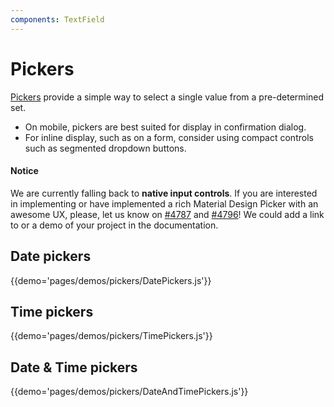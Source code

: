 ```yaml
---
components: TextField
---
```


# Pickers

[Pickers](https://material.io/guidelines/components/pickers.html) provide a simple way to select a single value from a pre-determined set.

- On mobile, pickers are best suited for display in confirmation dialog.
- For inline display, such as on a form, consider using compact controls such as segmented dropdown buttons.

#### Notice

We are currently falling back to **native input controls**.
If you are interested in implementing or have implemented a rich Material Design Picker with an awesome UX, please, let us know on [#4787](https://github.com/callemall/material-ui/issues/4787) and [#4796](https://github.com/callemall/material-ui/issues/4796)! We could add a link to or a demo of your project in the documentation.

## Date pickers

{{demo='pages/demos/pickers/DatePickers.js'}}

## Time pickers

{{demo='pages/demos/pickers/TimePickers.js'}}

## Date & Time pickers

{{demo='pages/demos/pickers/DateAndTimePickers.js'}}
